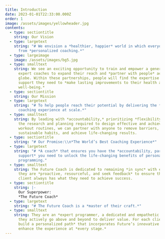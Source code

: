 ```yaml
---
title: Introduction
date: 2023-01-01T22:33:00.000Z
order: 1
image: /assets/images/yellowheader.jpg
contents:
  - type: sectiontitle
    string: Our Vision
  - type: largetext
    string: "# We envision a *healthier, happier* world in which everyone benefits
      from *personalized coaching.*"
  - type: largeimage
    image: /assets/images/bg5.jpg
  - type: smalltext
    string: We see an exciting opportunity to train and empower a generation of
      expert coaches to expand their reach and *partner with people* across the
      globe. Within these partnerships, people will find the expertise and
      support they need to *make lasting improvements to their health and
      well-being.*
  - type: sectiontitle
    string: Our Mission
  - type: largetext
    string: "# To help people reach their potential by delivering the *world’s best
      coaching experience at scale.*"
  - type: smalltext
    string: By leading with *accountability,* prioritizing *flexibility,* and owning
      the research and planning required to design effective and achievable
      workout routines, we can partner with anyone to remove barriers, build
      sustainable habits, and achieve life-changing results.
  - type: sectiontitle
    string: "# Our Promise:\\n*The World’s Best Coaching Experience*"
  - type: largetext
    string: "# *A coach* that ensures you have the *accountability, partnership, and
      support* you need to unlock the life-changing benefits of personalized
      programming."
  - type: smalltext
    string: The Future Coach is dedicated to remaining *in sync* with each client;
      they are *proactive, resourceful, and seek feedback* to ensure that each
      client always has what they need to achieve success.
  - type: sectiontitle
    string: |-
      Our Superpower:
      *The Future Coach*
  - type: largetext
    string: "# The Future Coach is a *master of their craft.*"
  - type: smalltext
    string: They are an *expert programmer, a dedicated and empathetic partner,* and
      they actively go above and beyond to deliver value. For each client, *they
      build a personalized path* that incorporates Future’s innovative tools to
      enhance the experience at *every stage.*
---
```

